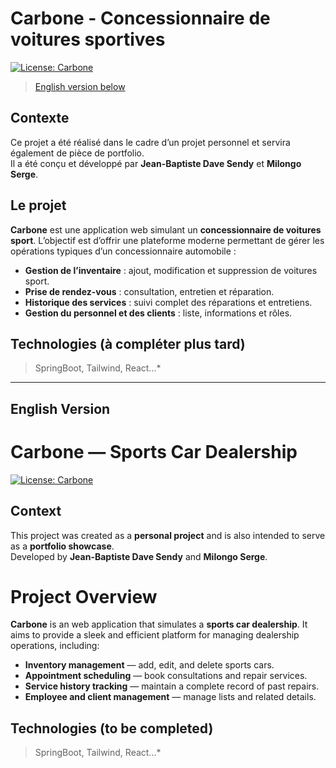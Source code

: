 # Carbone - Concessionnaire de voitures sportives
[![License: Carbone](https://img.shields.io/badge/License-Carbone-1f1f1f?style=for-the-badge&labelColor=0a0a0a)](LICENSE)




> [English version below](#english-version)

## Contexte

Ce projet a été réalisé dans le cadre d’un projet personnel et servira également de pièce de portfolio.  
Il a été conçu et développé par **Jean-Baptiste Dave Sendy** et **Milongo Serge**.


## Le projet

**Carbone** est une application web simulant un **concessionnaire de voitures sport**. L’objectif est d’offrir une plateforme moderne permettant de gérer les opérations typiques d’un concessionnaire automobile :

- **Gestion de l’inventaire** : ajout, modification et suppression de voitures sport.  
- **Prise de rendez-vous** : consultation, entretien et réparation.  
- **Historique des services** : suivi complet des réparations et entretiens.  
- **Gestion du personnel et des clients** : liste, informations et rôles.  

##  Technologies (à compléter plus tard)
> SpringBoot, Tailwind, React...*



---

##  English Version

# Carbone — Sports Car Dealership
[![License: Carbone](https://img.shields.io/badge/License-Carbone-1f1f1f?style=for-the-badge&labelColor=0a0a0a)](LICENSE)



## Context

This project was created as a **personal project** and is also intended to serve as a **portfolio showcase**.  
Developed by **Jean-Baptiste Dave Sendy** and **Milongo Serge**.

# Project Overview

**Carbone** is an web application that simulates a **sports car dealership**. It aims to provide a sleek and efficient platform for managing dealership operations, including:

- **Inventory management** — add, edit, and delete sports cars.  
- **Appointment scheduling** — book consultations and repair services.  
- **Service history tracking** — maintain a complete record of past repairs.  
- **Employee and client management** — manage lists and related details. 

##  Technologies (to be completed)

> SpringBoot, Tailwind, React...*